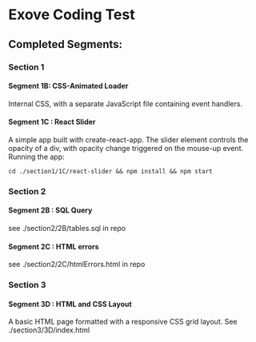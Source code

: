 # Exove Coding Test


## Completed Segments:

### Section 1

#### Segment 1B: CSS-Animated Loader

Internal CSS, with a separate JavaScript file containing event handlers.

#### Segment 1C : React Slider

A simple app built with create-react-app. 
The slider element controls the opacity of a div, with opacity change triggered on the mouse-up event. 
Running the app:
```
cd ./section1/1C/react-slider && npm install && npm start
``` 


### Section 2

#### Segment 2B : SQL Query

see ./section2/2B/tables.sql  in repo

#### Segment 2C : HTML errors

see ./section2/2C/htmlErrors.html  in repo


### Section 3

#### Segment 3D : HTML and CSS Layout

A basic HTML page formatted with a responsive CSS grid layout.
See ./section3/3D/index.html

